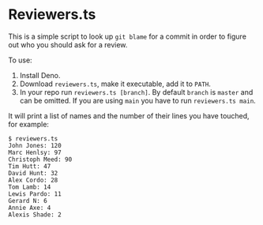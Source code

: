 # Reviewers.ts

This is a simple script to look up `git blame` for a commit in order to figure out who you should ask for a review.

To use:

1. Install Deno.
2. Download `reviewers.ts`, make it executable, add it to `PATH`.
3. In your repo run `reviewers.ts [branch]`. By default `branch` is `master` and can be omitted. If you are using `main` you have to run `reviewers.ts main`.

It will print a list of names and the number of their lines you have touched, for example:

    $ reviewers.ts
    John Jones: 120
    Marc Henlsy: 97
    Christoph Meed: 90
    Tim Hutt: 47
    David Hunt: 32
    Alex Cordo: 28
    Tom Lamb: 14
    Lewis Pardo: 11
    Gerard N: 6
    Annie Axe: 4
    Alexis Shade: 2
